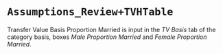# `Assumptions_Review+TVHTable`

Transfer Value Basis Proportion Married is input in the _TV Basis_ tab of the category basis, boxes _Male Proportion Married_ and _Female Proportion Married_.

